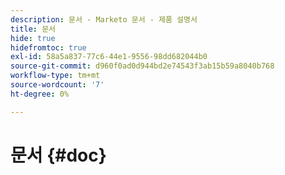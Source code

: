 ```yaml
---
description: 문서 - Marketo 문서 - 제품 설명서
title: 문서
hide: true
hidefromtoc: true
exl-id: 58a5a837-77c6-44e1-9556-98dd682044b0
source-git-commit: d960f0ad0d944bd2e74543f3ab15b59a8040b768
workflow-type: tm+mt
source-wordcount: '7'
ht-degree: 0%

---
```


# 문서 {#doc}
